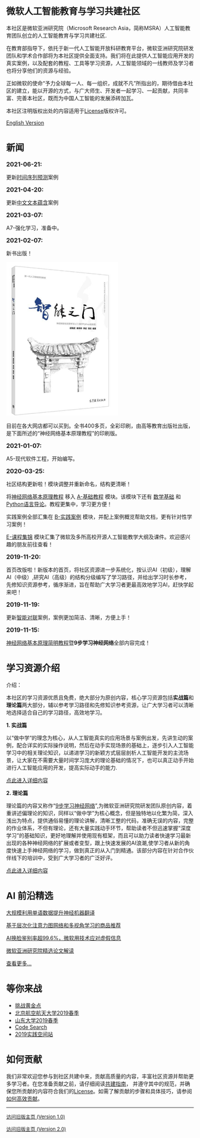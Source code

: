# <font size=5>微软人工智能教育与学习共建社区</font>
本社区是微软亚洲研究院（Microsoft Research Asia，简称MSRA）人工智能教育团队创立的人工智能教育与学习共建社区.

在教育部指导下，依托于新一代人工智能开放科研教育平台，微软亚洲研究院研发团队和学术合作部将为本社区提供全面支持。我们将在此提供人工智能应用开发的真实案例，以及配套的教程、工具等学习资源，人工智能领域的一线教师及学习者也将分享他们的资源与经验。

正如微软的使命“予力全球每一人、每一组织，成就不凡”所指出的，期待借由本社区的建立，能以开源的方式，与广大师生、开发者一起学习、一起贡献，共同丰富、完善本社区，既而为中国人工智能的发展添砖加瓦。


本社区注明版权出处的内容适用于[License](./LICENSE.md)版权许可。

[English Version](./0-EnglishVersion/README.md)

# <font size=5>新闻</font>

**<font size=3>2021-06-21:</font>**  

更新[时间序列预测](./B-实践案例/B18-基于LightGBM的时间序列预测/README.md)案例

**<font size=3>2021-04-20:</font>**  

更新[中文文本蕴含](./B-实践案例/B17-快速构建中文文本蕴含深度学习模型/Readme.md)案例

**<font size=3>2021-03-07:</font>**

A7-强化学习，准备中。

**<font size=3>2021-02-07:</font>**

新书出版！

<img src="./A-基础教程/A2-神经网络基本原理/Images/cover.png" width=300/>

目前在各大网店都可以买到。全书400多页，全彩印刷，由高等教育出版社出版，是下面所述的“神经网络基本原理教程”的印刷版。

**<font size=3>2021-01-07:</font>**

A5-现代软件工程，开始编写。


**<font size=3>2020-03-25:</font>**

社区结构更新啦！模块调整并重新命名，结构更清晰！

将[神经网络基本原理教程](https://aka.ms/beginnerAI) 移入 [A-基础教程](https://github.com/microsoft/ai-edu/tree/master/A-基础教程) 模块。该模块下还有 [数学基础](https://github.com/microsoft/ai-edu/tree/master/A-基础教程/A1-PythonBasic/math_intro) 和 [Python语言导论](https://github.com/microsoft/ai-edu/tree/master/A-基础教程/A1-PythonBasic/py_intro)。教程更集中，学习更方便！

实践案例全部汇集在 [B-实践案例](https://github.com/microsoft/ai-edu/tree/master/B-实践案例) 模块，并配上案例概览帮助文档，更有针对性学习案例！

[E-课程集锦](https://github.com/microsoft/ai-edu/tree/master/E-课程集锦/) 模块汇集了微软及多所高校开源人工智能教学大纲及课件。欢迎感兴趣的朋友前往查看！

**<font size=3>2019-11-20:</font>**

首页改版啦！新版本的首页，将社区资源进一步系统化，按认识AI（初级），理解AI（中级）,研究AI（高级）的结构分级编写了学习路径，并给出学习时长参考，先修知识资源参考，循序渐进，旨在帮助广大学习者更最高效地学习AI，赶快学起来吧！

**<font size=3>2019-11-19:</font>**

更新[智能对联](./B-实践案例/B13-AI对联生成案例)案例，案例更加简洁、清晰，方便上手！

**<font size=3>2019-11-15:</font>**

[神经网络基本原理简明教程](https://aka.ms/beginnerAI)暨**9步学习神经网络**全部内容完成！

# <font size=5>学习资源介绍</font>
介绍：

本社区的学习资源优质且免费，绝大部分为原创内容，核心学习资源包括**实战篇**和**理论篇**两大部分，辅以参考学习路径和先修知识参考资源，让广大学习者可以清晰地选择适合自己的学习路径，高效地学习。

**1. 实战篇**

以“做中学“的理念为核心，从人工智能真实的应用场景与案例出发，先讲生动的案例，配合详实的实际操作说明，然后在动手实现场景的基础上，逐步引入人工智能学习中的相关理论知识，以递进学习的新颖方式层层剖析人工智能开发的主流场景，让大家在不需要大量时间学习庞大的理论基础的情况下，也可以真正动手开始进行人工智能应用的开发，提高实际动手的能力.

[点此进入详细内容](https://github.com/microsoft/ai-edu/tree/master/B-实践案例)


**2. 理论篇**

理论篇的内容又称作“[9步学习神经网络](https://aka.ms/beginnerAI )”,为微软亚洲研究院研发团队原创内容，着重讲述偏理论的知识，同样以“做中学”为核心概念，但是独特地以化繁为简，深入浅出为特点，提供通俗易懂的理论讲解，清晰工整的代码，准确无误的内容，完整的作业体系，不但有理论，还有大量实践动手环节，帮助读者不但迅速掌握“深度学习”的基础知识，更好地理解并使用现有框架，而且可以助力读者快速学习最新出现的各种神经网络的扩展或者变型，跟上快速发展的AI浪潮,使学习者从新的角度快速上手神经网络的学习，做到真正的从入门到精通。该部分内容在针对合作伙伴线下的培训中，受到广大学习者的广泛好评。

[点此进入详细内容](https://github.com/microsoft/ai-edu/tree/master/A-基础教程)


# <font size=5>AI 前沿精选</font>
[大规模利用单语数据提升神经机器翻译](https://www.msra.cn/zh-cn/news/features/emnlp-2019-exploiting-monolingual-data-at-scale-for-nmt)

[基于层次化注意力图网络和多视角学习的商品推荐](https://www.msra.cn/zh-cn/news/features/emnlp-2019-rmg)

[AI换脸鉴别率超99.6%，微软用技术应对虚假信息](https://www.msra.cn/zh-cn/news/features/ai-detect-fake-face)

[微软亚洲研究院精选论文解读](https://www.msra.cn/zh-cn/news/features/emnlp-2019)

[查看更多...](https://www.msra.cn/zh-cn/news?wd&content-type=posts)


# <font size=5>等你来战</font>
  - [挑战黄金点](./C-挑战项目/GoldenNumberGame)
  - [北京航空航天大学2019春季](./C-挑战项目/BeihangUniversity2019Spring)
  - [山东大学2019春季](./C-挑战项目/ShandongUniversity2019Spring)
  - [Code Search](./C-挑战项目/CodeSearch)
  - [2019实践空间站](./C-挑战项目/2019studentclub)


# <font size=5>如何贡献</font>
我们非常欢迎您参与到社区共建中来，贡献高质量的内容，丰富社区资源并帮助更多学习者。在您准备贡献之前，请仔细阅读[共建指南](./CONTRIBUTING.md)， 并遵守其中的规范，并确保您所贡献的内容符合我们的[License](./LICENSE.md)。如需了解贡献的步骤和具体技巧，请参阅[如何高效贡献](./contribute_efficiently.md)。

----

<font size=2>[访问旧版主页 (Version 1.0)](./README_1.0.md)</font>

<font size=2>[访问旧版主页 (Version 2.0)](./README_2.0.md)</font>